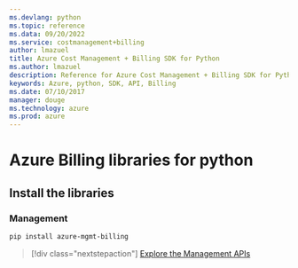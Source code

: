 ```yaml
---
ms.devlang: python
ms.topic: reference
ms.data: 09/20/2022
ms.service: costmanagement+billing
author: lmazuel
title: Azure Cost Management + Billing SDK for Python
ms.author: lmazuel
description: Reference for Azure Cost Management + Billing SDK for Python
keywords: Azure, python, SDK, API, Billing
ms.date: 07/10/2017
manager: douge
ms.technology: azure
ms.prod: azure
---
```

# Azure Billing libraries for python

## Install the libraries


### Management

```bash
pip install azure-mgmt-billing
```
> [!div class="nextstepaction"]
> [Explore the Management APIs](/python/api/overview/azure/billing/management)